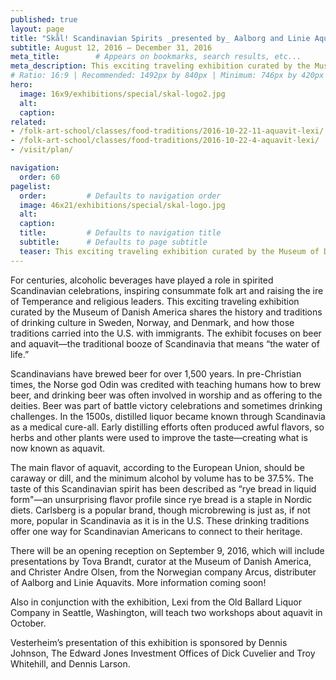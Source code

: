```yaml
---
published: true
layout: page
title: "Skål! Scandinavian Spirits _presented by_ Aalborg and Linie Aquavits"
subtitle: August 12, 2016 – December 31, 2016
meta_title:        # Appears on bookmarks, search results, etc...
meta_description: This exciting traveling exhibition curated by the Museum of Danish America tells the story of alcoholic beverages in Scandianvia and Scandinavian-America, incorporating artifacts from Vesterheim’s collections.
# Ratio: 16:9 | Recommended: 1492px by 840px | Minimum: 746px by 420px
hero:
  image: 16x9/exhibitions/special/skal-logo2.jpg
  alt:
  caption:
related:
- /folk-art-school/classes/food-traditions/2016-10-22-11-aquavit-lexi/
- /folk-art-school/classes/food-traditions/2016-10-22-4-aquavit-lexi/
- /visit/plan/

navigation:
  order: 60
pagelist:
  order:         # Defaults to navigation order
  image: 46x21/exhibitions/special/skal-logo.jpg
  alt:
  caption: 
  title:         # Defaults to navigation title
  subtitle:      # Defaults to page subtitle
  teaser: This exciting traveling exhibition curated by the Museum of Danish America tells the story of alcoholic beverages in Scandianvia and Scandinavian-America, incorporating artifacts from Vesterheim’s collections.
---
```

For centuries, alcoholic beverages have played a role in spirited Scandinavian celebrations, inspiring consummate folk art and raising the ire of Temperance and religious leaders. This exciting traveling exhibition curated by the Museum of Danish America shares the history and traditions of drinking culture in Sweden, Norway, and Denmark, and how those traditions carried into the U.S. with immigrants. The exhibit focuses on beer and aquavit—the traditional booze of Scandinavia that means “the water of life.”

Scandinavians have brewed beer for over 1,500 years. In pre-Christian times, the Norse god Odin was credited with teaching humans how to brew beer, and drinking beer was often involved in worship and as offering to the deities. Beer was part of battle victory celebrations and sometimes drinking challenges. In the 1500s, distilled liquor became known through Scandinavia as a medical cure-all. Early distilling efforts often produced awful flavors, so herbs and other plants were used to improve the taste—creating what is now known as aquavit. 

The main flavor of aquavit, according to the European Union, should be caraway or dill, and the minimum alcohol by volume has to be 37.5%. The taste of this Scandinavian spirit has been described as “rye bread in liquid form"—an unsurprising flavor profile since rye bread is a staple in Nordic diets. Carlsberg is a popular brand, though microbrewing is just as, if not more, popular in Scandinavia as it is in the U.S. These drinking traditions offer one way for Scandinavian Americans to connect to their heritage. 

There will be an opening reception on September 9, 2016, which will include presentations by Tova Brandt, curator at the Museum of Danish America, and Christer Andre Olsen, from the Norwegian company Arcus, distributer of Aalborg and Linie Aquavits. More information coming soon!

Also in conjunction with the exhibition, Lexi from the Old Ballard Liquor Company in Seattle, Washington, will teach two workshops about aquavit in October. 

Vesterheim’s presentation of this exhibition is sponsored by Dennis Johnson, The Edward Jones Investment Offices of Dick Cuvelier and Troy Whitehill, and Dennis Larson.